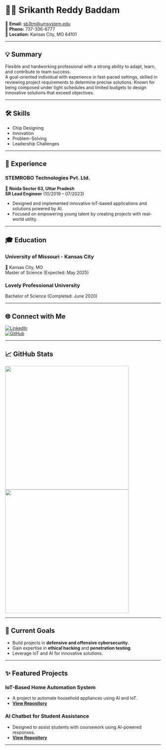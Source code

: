 # 👨‍💻 Srikanth Reddy Baddam

📧 **Email:** sb3tm@umsystem.edu  
📱 **Phone:** 737-336-6777  
📍 **Location:** Kansas City, MO 64101  

---

## 💡 Summary
Flexible and hardworking professional with a strong ability to adapt, learn, and contribute to team success.  
A goal-oriented individual with experience in fast-paced settings, skilled in reviewing project requirements to determine precise solutions. Known for being composed under tight schedules and limited budgets to design innovative solutions that exceed objectives.

---

## 🛠️ Skills
- Chip Designing  
- Innovation  
- Problem-Solving  
- Leadership Challenges  

---

## 📂 Experience

### **STEMROBO Technologies Pvt. Ltd.**  
📍 **Noida Sector 63, Uttar Pradesh**  
**SR Lead Engineer** (10/2019 – 07/2023)  
- Designed and implemented innovative IoT-based applications and solutions powered by AI.  
- Focused on empowering young talent by creating projects with real-world utility.  

---

## 🎓 Education

### **University of Missouri - Kansas City**  
📍 Kansas City, MO  
Master of Science (Expected: May 2025)  

### **Lovely Professional University**  
Bachelor of Science (Completed: June 2020)  

---

## 🌐 Connect with Me
[![LinkedIn](https://img.shields.io/badge/LinkedIn-Srikanth%20Reddy-blue?style=for-the-badge&logo=linkedin)](https://www.linkedin.com/in/your-linkedin-profile)  
[![GitHub](https://img.shields.io/badge/GitHub-Srikanth%20Reddy-lightgrey?style=for-the-badge&logo=github)](https://github.com/your-github-profile)

---

## 📈 GitHub Stats
<img src="https://github-readme-stats.vercel.app/api?username=your-github-username&show_icons=true&theme=radical" width="400px">  
<img src="https://github-readme-streak-stats.herokuapp.com/?user=your-github-username&theme=radical" width="400px">

---

## 🔭 Current Goals
- Build projects in **defensive and offensive cybersecurity**.  
- Gain expertise in **ethical hacking** and **penetration testing**.  
- Leverage IoT and AI for innovative solutions.  

---

## ✨ Featured Projects
### **IoT-Based Home Automation System**
- A project to automate household appliances using AI and IoT.  
- **[View Repository](https://github.com/your-repo-link)**

### **AI Chatbot for Student Assistance**
- Designed to assist students with coursework using AI-powered responses.  
- **[View Repository](https://github.com/your-repo-link)**  

---

